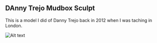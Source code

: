 ## DAnny Trejo Mudbox Sculpt

This is a model I did of Danny Trejo back in 2012 when I was taching in London.

![Alt text](https://i.imgur.com/5KAtzMs.jpeg)

